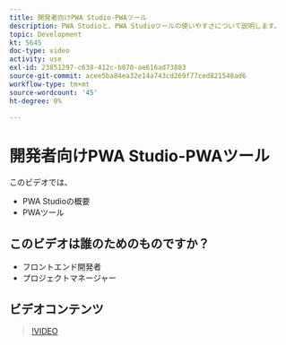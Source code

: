```yaml
---
title: 開発者向けPWA Studio-PWAツール
description: PWA Studioと、PWA Studioツールの使いやすさについて説明します。
topic: Development
kt: 5645
doc-type: video
activity: use
exl-id: 23851297-c638-412c-b070-ae616ad73883
source-git-commit: acee5ba84ea32e14a743cd269f77ced821548ad6
workflow-type: tm+mt
source-wordcount: '45'
ht-degree: 0%

---
```


# 開発者向けPWA Studio-PWAツール

このビデオでは、

- PWA Studioの概要
- PWAツール

## このビデオは誰のためのものですか？

- フロントエンド開発者
- プロジェクトマネージャー

## ビデオコンテンツ

>[!VIDEO](https://video.tv.adobe.com/v/35716?quality=12&learn=on)
